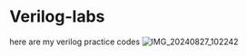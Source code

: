 # Verilog-labs
here are my verilog practice codes
![IMG_20240827_102242](https://github.com/user-attachments/assets/fe199b2f-aac7-439a-ad7c-fc6108f66248)
